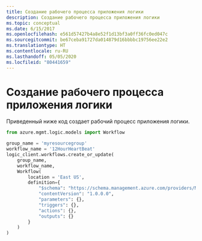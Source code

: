 ```yaml
---
title: Создание рабочего процесса приложения логики
description: Создание рабочего процесса приложения логики
ms.topic: conceptual
ms.date: 6/15/2017
ms.openlocfilehash: e561d57427b4a8e52f1d13bf3a0ff36fc0ed047c
ms.sourcegitcommit: be67ceba91727da014879d16bbbbc19756ee22e2
ms.translationtype: HT
ms.contentlocale: ru-RU
ms.lasthandoff: 05/05/2020
ms.locfileid: "80441659"
---
```

# <a name="create-a-logic-app-workflow"></a>Создание рабочего процесса приложения логики

Приведенный ниже код создает рабочий процесс приложения логики.

```python
from azure.mgmt.logic.models import Workflow

group_name = 'myresourcegroup'
workflow_name = '12HourHeartBeat'
logic_client.workflows.create_or_update(
    group_name,
    workflow_name,
    Workflow(
        location = 'East US',
        definition={
            "$schema": "https://schema.management.azure.com/providers/Microsoft.Logic/schemas/2016-06-01/workflowdefinition.json#",
            "contentVersion": "1.0.0.0",
            "parameters": {},
            "triggers": {},
            "actions": {},
            "outputs": {}
        }
    )
)
```

